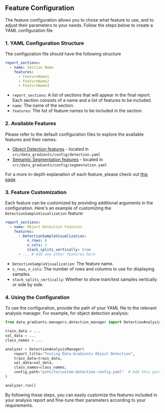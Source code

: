 ## Feature Configuration
 
The feature configuration allows you to chose what feature to use, and to adjust their parameters to your needs. 
Follow the steps below to create a YAML configuration file

### 1. YAML Configuration Structure

The configuration file should have the following structure

```yaml
report_sections:
  - name: Section Name
    features:
      - FeatureName1
      - FeatureName2
      - FeatureName3
```

- `report_sections`: A list of sections that will appear in the final report. Each section consists of a name and a list of features to be included.
- `name`: The name of the section.
- `features`: The list of feature names to be included in the section.

### 2. Available Features

Please refer to the default configuration files to explore the available features and their names.
- [Object Detection features](https://github.com/Deci-AI/data-gradients/blob/9e3a2eb248f4dc95137d94a7d5596fb27c1de3c1/src/data_gradients/config/detection.yaml) - located in `src/data_gradients/config/detection.yaml`
- [Semantic Segmentation features](https://github.com/Deci-AI/data-gradients/blob/b715fdf9ff2b34c3d50ab0a4326516f04e0499e2/src/data_gradients/config/segmentation.yaml) - located in `src/data_gradients/config/segmentation.yaml`

For a more in-depth explanation of each feature, please check out [this page](feature_description.md).

### 3. Feature Customization

Each feature can be customized by providing additional arguments in the configuration. Here's an example of customizing the `DetectionSampleVisualization` feature:

```yaml
report_sections:
  - name: Object Detection Features
    features:
      - DetectionSampleVisualization:
          n_rows: 6
          n_cols: 2
          stack_splits_vertically: true
      - ... # Add any other features here
```

- `DetectionSampleVisualization`: The feature name.
- `n_rows`, `n_cols`: The number of rows and columns to use for displaying samples.
- `stack_splits_vertically`: Whether to show train/test samples vertically or side by side.

### 4. Using the Configuration

To use the configuration, provide the path of your YAML file to the relevant analysis manager. 
For example, for object detection analysis:

```python
from data_gradients.managers.detection_manager import DetectionAnalysisManager

train_data = ...
val_data = ...
class_names = ...

analyzer = DetectionAnalysisManager(
    report_title="Testing Data-Gradients Object Detection",
    train_data=train_data,
    val_data=val_data,
    class_names=class_names,
    config_path="path/to/custom-detection-config.yaml"  # Add this parameter to the manager initialization
)

analyzer.run()
```

By following these steps, you can easily customize the features included in your analysis report and fine-tune their parameters according to your requirements.
